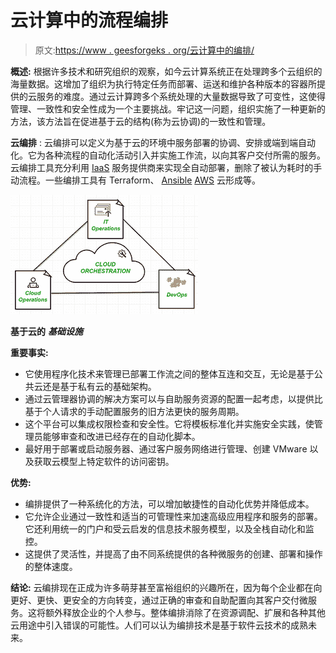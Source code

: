 # 云计算中的流程编排

> 原文:[https://www . geesforgeks . org/云计算中的编排/](https://www.geeksforgeeks.org/orchestration-in-cloud-computing/)

**概述:**
根据许多技术和研究组织的观察，如今云计算系统正在处理跨多个云组织的海量数据。这增加了组织为执行特定任务而部署、运送和维护各种版本的容器所提供的云服务的难度。通过云计算跨多个系统处理的大量数据导致了可变性，这使得管理、一致性和安全性成为一个主要挑战。牢记这一问题，组织实施了一种更新的方法，该方法旨在促进基于云的结构(称为云协调)的一致性和管理。

**云编排** :
云编排可以定义为基于云的环境中服务部署的协调、安排或端到端自动化。它为各种流程的自动化活动引入并实施工作流，以向其客户交付所需的服务。云编排工具充分利用 [IaaS](https://www.geeksforgeeks.org/difference-between-iaas-paas-and-saas/) 服务提供商来实现全自动部署，删除了被认为耗时的手动流程。一些编排工具有 Terraform、 [Ansible](https://www.geeksforgeeks.org/ansible-introduction-and-installation-in-linux/) [AWS](https://www.geeksforgeeks.org/aws-types-of-databases/) 云形成等。

![](img/1fdf7f48669d2a48842cb59f8444d51d.png)

**基于云的** ***基础设施***

**重要事实:**

*   它使用程序化技术来管理已部署工作流之间的整体互连和交互，无论是基于公共云还是基于私有云的基础架构。
*   通过云管理器协调的解决方案可以与自助服务资源的配置一起考虑，以提供比基于个人请求的手动配置服务的旧方法更快的服务周期。
*   这个平台可以集成权限检查和安全性。它将模板标准化并实施安全实践，使管理员能够审查和改进已经存在的自动化脚本。
*   最好用于部署或启动服务器、通过客户服务网络进行管理、创建 VMware 以及获取云模型上特定软件的访问密钥。

**优势:**

*   编排提供了一种系统化的方法，可以增加敏捷性的自动化优势并降低成本。
*   它允许企业通过一致性和适当的可管理性来加速高级应用程序和服务的部署。它还利用统一的门户和受云启发的信息技术服务模型，以及全栈自动化和监控。
*   这提供了灵活性，并提高了由不同系统提供的各种微服务的创建、部署和操作的整体速度。

**结论:**
云编排现在正成为许多萌芽甚至富裕组织的兴趣所在，因为每个企业都在向更好、更快、更安全的方向转变，通过正确的审查和自助配置向其客户交付微服务。这将额外释放企业的个人参与。整体编排消除了在资源调配、扩展和各种其他云用途中引入错误的可能性。人们可以认为编排技术是基于软件云技术的成熟未来。